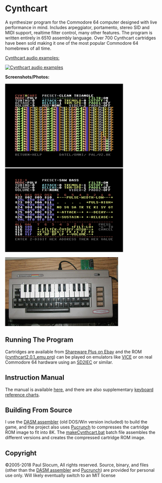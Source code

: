# Cynthcart

A synthesizer program for the Commodore 64 computer designed with live performance in mind. Includes arpeggiator, portamento, stereo SID and MIDI support, realtime filter control, many other features.  The program is written entirely in 6510 assembly language.  Over 700 Cynthcart cartridges have been sold making it one of the most popular Commodore 64 homebrews of all time.

[Cynthcart audio examples:](http://www.qotile.net/files/cynthcart_demo.mp3)

[![Cynthcart audio examples](images/other/mp3playerImage.png)](http://www.qotile.net/files/cynthcart_demo.mp3)

__Screenshots/Photos:__

![Cynthcart screenshot](images/cynth_screenshot_main.png) ![Cynthcart SID editor screenshot](images/cynth_screenshot_sidedit.png)

![Cynthcart with keyboard overlay](images/photos/cynthOverlayKeyboard.jpg)

## Running The Program

Cartridges are available from [Shareware Plus on Ebay](https://www.ebay.com/usr/tim685?_trksid=p2047675.l2559) and the ROM ([cynthcart2.0.1_emu.prg](bin/version2.0.0_RELEASE/cynthcart2.0.prg)) can be played on emulators like [VICE](http://vice-emu.sourceforge.net/) or on real Commodore 64 hardware using an [SD2IEC](https://www.c64-wiki.com/wiki/SD2IEC) or similar.


## Instruction Manual

The manual is available [here](manual/cynthcart2.0.1.pdf), and there are also supplementary [keyboard reference charts](manual/keyboardReferenceCharts). 


## Building From Source

I use the [DASM assembler](http://dasm-dillon.sourceforge.net/) (old DOS/Win version included) to build the game, and the project also uses [Pucrunch](https://github.com/mist64/pucrunch) to compresses the cartridge ROM image to fit into 8K.  The [makeCynthcart.bat](makeCynthcart.bat) batch file assembles the different versions and creates the compressed cartridge ROM image.


## Copyright

©2005-2018 Paul Slocum, All rights reserved.  Source, binary, and files (other than the [DASM assembler](http://dasm-dillon.sourceforge.net/) and [Pucrunch](https://github.com/mist64/pucrunch)) are provided for personal use only.  Will likely eventually switch to an MIT license
